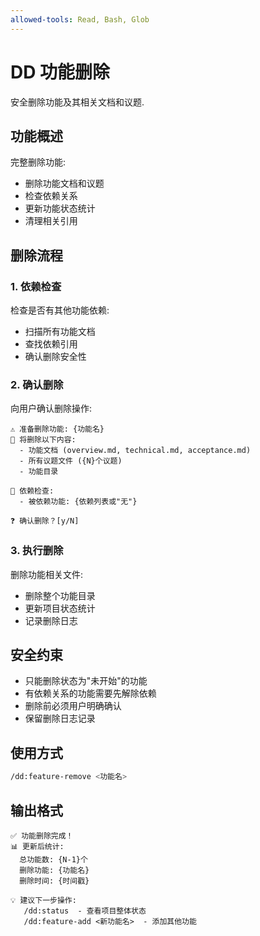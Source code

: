 ```yaml
---
allowed-tools: Read, Bash, Glob
---
```


# DD 功能删除

安全删除功能及其相关文档和议题.

## 功能概述

完整删除功能:

- 删除功能文档和议题
- 检查依赖关系
- 更新功能状态统计
- 清理相关引用

## 删除流程

### 1. 依赖检查

检查是否有其他功能依赖:

- 扫描所有功能文档
- 查找依赖引用
- 确认删除安全性

### 2. 确认删除

向用户确认删除操作:

```
⚠️ 准备删除功能: {功能名}
📁 将删除以下内容:
  - 功能文档 (overview.md, technical.md, acceptance.md)
  - 所有议题文件 ({N}个议题)
  - 功能目录

🔗 依赖检查:
  - 被依赖功能: {依赖列表或"无"}

❓ 确认删除？[y/N]
```

### 3. 执行删除

删除功能相关文件:

- 删除整个功能目录
- 更新项目状态统计
- 记录删除日志

## 安全约束

- 只能删除状态为"未开始"的功能
- 有依赖关系的功能需要先解除依赖
- 删除前必须用户明确确认
- 保留删除日志记录

## 使用方式

```bash
/dd:feature-remove <功能名>
```

## 输出格式

```
✅ 功能删除完成！
📊 更新后统计:
  总功能数: {N-1}个
  删除功能: {功能名}
  删除时间: {时间戳}

💡 建议下一步操作:
   /dd:status  - 查看项目整体状态
   /dd:feature-add <新功能名>  - 添加其他功能
```

